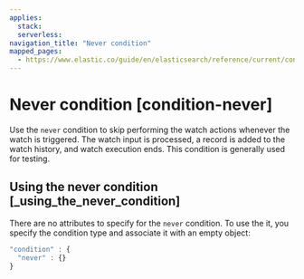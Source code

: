 ```yaml
---
applies:
  stack:
  serverless:
navigation_title: "Never condition"
mapped_pages:
  - https://www.elastic.co/guide/en/elasticsearch/reference/current/condition-never.html
---
```




# Never condition [condition-never]


Use the `never` condition to skip performing the watch actions whenever the watch is triggered. The watch input is processed, a record is added to the watch history, and watch execution ends. This condition is generally used for testing.

## Using the never condition [_using_the_never_condition]

There are no attributes to specify for the `never` condition. To use the it, you specify the condition type and associate it with an empty object:

```js
"condition" : {
  "never" : {}
}
```


